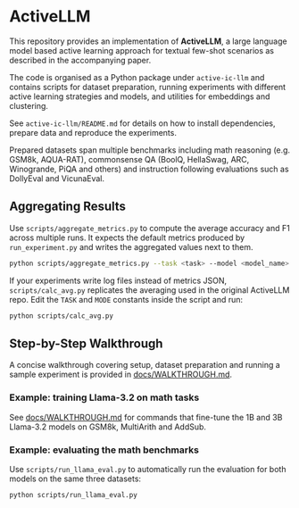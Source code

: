# ActiveLLM

This repository provides an implementation of **ActiveLLM**, a large language model based active learning approach for textual few-shot scenarios as described in the accompanying paper.

The code is organised as a Python package under `active-ic-llm` and contains scripts for dataset preparation, running experiments with different active learning strategies and models, and utilities for embeddings and clustering.

See `active-ic-llm/README.md` for details on how to install dependencies, prepare data and reproduce the experiments.


Prepared datasets span multiple benchmarks including math reasoning
(e.g. GSM8k, AQUA-RAT), commonsense QA (BoolQ, HellaSwag, ARC, Winogrande, PiQA
and others) and instruction following evaluations such as DollyEval and VicunaEval.

## Aggregating Results

Use `scripts/aggregate_metrics.py` to compute the average accuracy and F1 across multiple runs. It expects the default metrics produced by `run_experiment.py` and writes the aggregated values next to them.

```bash
python scripts/aggregate_metrics.py --task <task> --model <model_name> --al_method <strategy>
```

If your experiments write log files instead of metrics JSON, `scripts/calc_avg.py` replicates the averaging used in the original ActiveLLM repo.
Edit the `TASK` and `MODE` constants inside the script and run:
```bash
python scripts/calc_avg.py
```


## Step-by-Step Walkthrough

A concise walkthrough covering setup, dataset preparation and running a sample experiment is provided in [docs/WALKTHROUGH.md](docs/WALKTHROUGH.md).

### Example: training Llama-3.2 on math tasks

See [docs/WALKTHROUGH.md](docs/WALKTHROUGH.md#6-training-llama-3-2-models-on-math-benchmarks) for commands that fine-tune the 1B and 3B Llama-3.2 models on GSM8k, MultiArith and AddSub.


### Example: evaluating the math benchmarks

Use `scripts/run_llama_eval.py` to automatically run the evaluation for both models on the same three datasets:

```bash
python scripts/run_llama_eval.py
```

